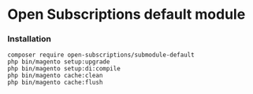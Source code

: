 # Open Subscriptions default module

### Installation

```
composer require open-subscriptions/submodule-default
php bin/magento setup:upgrade
php bin/magento setup:di:compile
php bin/magento cache:clean
php bin/magento cache:flush
```
